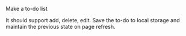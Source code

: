 Make a to-do list

It should support add, delete, edit.
Save the to-do to local storage and maintain the previous state on page refresh.